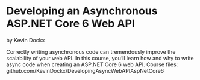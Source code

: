 # Developing an Asynchronous ASP.NET Core 6 Web API
by Kevin Dockx

Correctly writing asynchronous code can tremendously improve the scalability of your web API. In this course, you’ll learn how and why to write async code when creating an ASP.NET Core 6 web API.
Course files: github.com/KevinDockx/DevelopingAsyncWebAPIAspNetCore6
